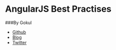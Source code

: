 
# AngularJS Best Practises

###By Gokul
<ul>
	<li class=""><a target="_blank" href="https://github.com/gokulkrishh/" title="Github">Github</a></li>
	<li class=""><a target="_blank" href="https://gokulkrishh.github.io" title="Blog">Blog</a></li>
	<li class=""><a target="_blank" href="https://twitter.com/gokul_i" title="Twitter">Twitter</a></li>
</ul>
